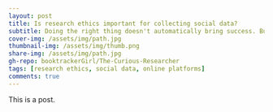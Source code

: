 ```yaml
---
layout: post
title: Is research ethics important for collecting social data?
subtitle: Doing the right thing doesn't automatically bring success. But compromising ethics almost always leads to failure.
cover-img: /assets/img/path.jpg
thumbnail-img: /assets/img/thumb.png
share-img: /assets/img/path.jpg
gh-repo: booktrackerGirl/The-Curious-Researcher
tags: [research ethics, social data, online platforms]
comments: true
---
```


This is a post.
